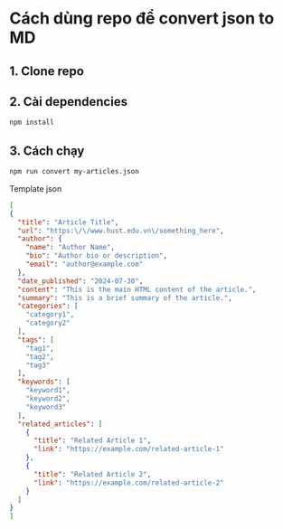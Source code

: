# Cách dùng repo để convert json to MD

## 1. Clone repo
## 2. Cài dependencies
```bash
npm install
```

## 3. Cách chạy
```bash
npm run convert my-articles.json
```

Template json
```json
[
{
  "title": "Article Title",
  "url": "https:\/\/www.hust.edu.vn\/something_here",
  "author": {
    "name": "Author Name",
    "bio": "Author bio or description",
    "email": "author@example.com"
  },
  "date_published": "2024-07-30",
  "content": "This is the main HTML content of the article.",
  "summary": "This is a brief summary of the article.",
  "categories": [
    "category1",
    "category2"
  ],
  "tags": [
    "tag1",
    "tag2",
    "tag3"
  ],
  "keywords": [
    "keyword1",
    "keyword2",
    "keyword3"
  ],
  "related_articles": [
    {
      "title": "Related Article 1",
      "link": "https://example.com/related-article-1"
    },
    {
      "title": "Related Article 2",
      "link": "https://example.com/related-article-2"
    }
  ]
}
]
```




